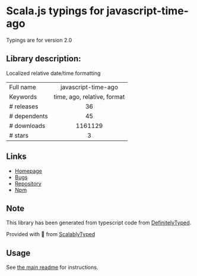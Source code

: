 
# Scala.js typings for javascript-time-ago

Typings are for version 2.0

## Library description:
Localized relative date/time formatting

|                    |                 |
| ------------------ | :-------------: |
| Full name          | javascript-time-ago |
| Keywords           | time, ago, relative, format |
| # releases         | 36 |
| # dependents       | 45 |
| # downloads        | 1161129 |
| # stars            | 3 |

## Links
- [Homepage](https://github.com/catamphetamine/javascript-time-ago#readme)
- [Bugs](https://github.com/catamphetamine/javascript-time-ago/issues)
- [Repository](https://github.com/catamphetamine/javascript-time-ago)
- [Npm](https://www.npmjs.com/package/javascript-time-ago)
    


## Note
This library has been generated from typescript code from [DefinitelyTyped](https://definitelytyped.org).

Provided with :purple_heart: from [ScalablyTyped](https://github.com/oyvindberg/ScalablyTyped)

## Usage
See [the main readme](../../readme.md) for instructions.


